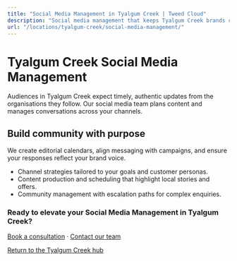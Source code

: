 ```yaml
---
title: "Social Media Management in Tyalgum Creek | Tweed Cloud"
description: "Social media management that keeps Tyalgum Creek brands consistent and engaging."
url: "/locations/tyalgum-creek/social-media-management/"
---
```


# Tyalgum Creek Social Media Management

Audiences in Tyalgum Creek expect timely, authentic updates from the organisations they follow. Our social media team plans content and manages conversations across your channels.

## Build community with purpose

We create editorial calendars, align messaging with campaigns, and ensure your responses reflect your brand voice.

- Channel strategies tailored to your goals and customer personas.
- Content production and scheduling that highlight local stories and offers.
- Community management with escalation paths for complex enquiries.

### Ready to elevate your Social Media Management in Tyalgum Creek?

[Book a consultation](/consultation/) · [Contact our team](/contact/)

[Return to the Tyalgum Creek hub](/locations/tyalgum-creek/)

